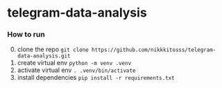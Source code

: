 # telegram-data-analysis

### How to run
0. clone the repo 
```git clone https://github.com/nikkkitosss/telegram-data-analysis.git```
1. create virtual env
```python -m venv .venv```
2. activate virtual env
```. .venv/bin/activate```
3. install dependencies
```pip install -r requirements.txt```
